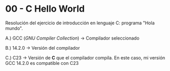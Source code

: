 # 00 - C Hello World

Resolución del ejercicio de introducción en lenguaje C: programa "Hola mundo".

A.) GCC (*GNU Compiler Collection*) -> Compilador seleccionado

B.) 14.2.0 -> Versión del compilador

C.) C23 -> Versión de **C** que el compilador compila. En este caso, mi versión GCC 14.2.0 es compatible con C23
